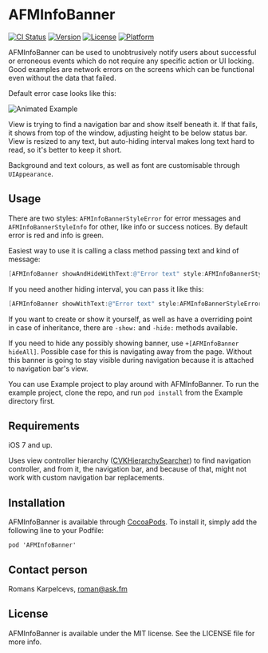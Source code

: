 # AFMInfoBanner

[![CI Status](http://img.shields.io/travis/ask-fm/AFMInfoBanner.svg?style=flat)](https://travis-ci.org/ask-fm/AFMInfoBanner)
[![Version](https://img.shields.io/cocoapods/v/AFMInfoBanner.svg?style=flat)](http://cocoadocs.org/docsets/AFMInfoBanner)
[![License](https://img.shields.io/cocoapods/l/AFMInfoBanner.svg?style=flat)](http://cocoadocs.org/docsets/AFMInfoBanner)
[![Platform](https://img.shields.io/cocoapods/p/AFMInfoBanner.svg?style=flat)](http://cocoadocs.org/docsets/AFMInfoBanner)

AFMInfoBanner can be used to unobtrusively notify users about successful or erroneous events which do not require any specific action or UI locking. Good examples are network errors on the screens which can be functional even without the data that failed.

Default error case looks like this:

![Animated Example](https://raw.githubusercontent.com/ask-fm/AFMInfoBanner/master/res/red_banner.gif)

View is trying to find a navigation bar and show itself beneath it. If that fails, it shows from top of the window, adjusting height to be below status bar. View is resized to any text, but auto-hiding interval makes long text hard to read, so it's better to keep it short.

Background and text colours, as well as font are customisable through `UIAppearance`.

## Usage

There are two styles: `AFMInfoBannerStyleError` for error messages and `AFMInfoBannerStyleInfo` for other, like info or success notices. By default error is red and info is green.

Easiest way to use it is calling a class method passing text and kind of message:

```objective-c
[AFMInfoBanner showAndHideWithText:@"Error text" style:AFMInfoBannerStyleError];
```

If you need another hiding interval, you can pass it like this:

```objective-c
[AFMInfoBanner showWithText:@"Error text" style:AFMInfoBannerStyleError andHideAfter:1.0];
```

If you want to create or show it yourself, as well as have a overriding point in case of inheritance, there are `-show:` and `-hide:` methods available.

If you need to hide any possibly showing banner, use `+[AFMInfoBanner hideAll]`. Possible case for this is navigating away from the page. Without this banner is going to stay visible during navigation because it is attached to navigation bar's view.

You can use Example project to play around with AFMInfoBanner. To run the example project, clone the repo, and run `pod install` from the Example directory first.

## Requirements

iOS 7 and up.

Uses view controller hierarchy ([CVKHierarchySearcher](https://github.com/ask-fm/CVKHierarchySearcher)) to find navigation controller, and from it, the navigation bar, and because of that, might not work with custom navigation bar replacements.

## Installation

AFMInfoBanner is available through [CocoaPods](http://cocoapods.org). To install
it, simply add the following line to your Podfile:

    pod 'AFMInfoBanner'

## Contact person

Romans Karpelcevs, roman@ask.fm

## License

AFMInfoBanner is available under the MIT license. See the LICENSE file for more info.

